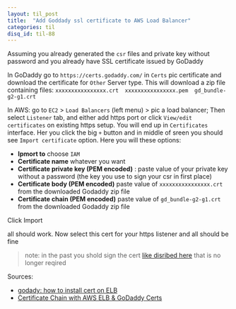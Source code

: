 ```yaml
---
layout: til_post
title:  "Add Goddady ssl certificate to AWS Load Balancer"
categories: til
disq_id: til-88
---
```


Assuming you already generated the `csr` files and private key without
password and you already have SSL certificate issued by GoDaddy

In GoDaddy go to `https://certs.godaddy.com/` in `Certs` pic certificate
and download the certificate for `Other` Server type. This will download
a zip file containing files: `xxxxxxxxxxxxxxxx.crt  xxxxxxxxxxxxxxxx.pem  gd_bundle-g2-g1.crt`


In AWS: go to `EC2` > `Load Balancers` (left menu) > pic a load balancer;
Then select `Listener` tab, and either add https port or click `View/edit certificates` on existing https setup.
You will end up in `Certificates` interface. Her you click the big `+`
button and in middle of sreen you should see `Import certificate`
option. Here you will these options:

* **Ipmort to**  choose  `IAM`
* **Certificate name**   whatever you want
* **Certificate private key (PEM encoded)** : paste value of your private key without a password (the key you use to sign your csr in first place)
* **Certificate body (PEM encoded)** paste value of `xxxxxxxxxxxxxxxx.crt` from the downloaded Godaddy zip file
* **Certificate chain (PEM encoded)** paste value of `gd_bundle-g2-g1.crt` from the downloaded Godaddy zip file

Click Import

all should work. Now select this cert for your https listener and all
should be fine


> note: in the past you shold sign the cert [like disribed here](https://github.com/equivalent/scrapbook2/blob/master/nginx.md#nginx-with-multiple-self-signed-certificates-for-same-ip) that is no longer reqired


Sources: 

* [godady: how to install cert on ELB](https://uk.godaddy.com/help/manually-install-an-ssl-certificate-on-my-aws-server-32075)
* [Certificate Chain with AWS ELB & GoDaddy Certs](https://serverfault.com/a/676228/218934)



